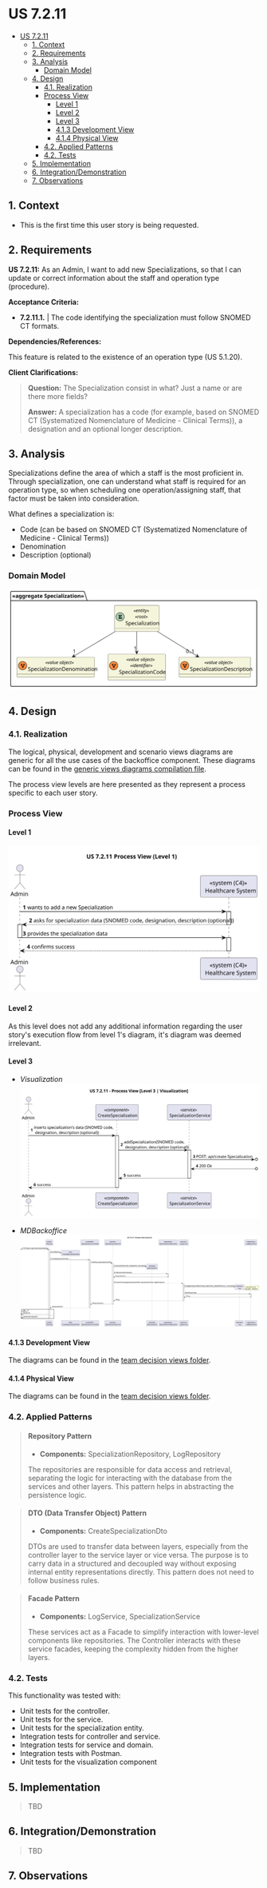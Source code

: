 # US 7.2.11

<!-- TOC -->
* [US 7.2.11](#us-7211)
  * [1. Context](#1-context)
  * [2. Requirements](#2-requirements)
  * [3. Analysis](#3-analysis)
    * [Domain Model](#domain-model)
  * [4. Design](#4-design)
    * [4.1. Realization](#41-realization)
    * [Process View](#process-view)
      * [Level 1](#level-1)
      * [Level 2](#level-2)
      * [Level 3](#level-3)
      * [4.1.3 Development View](#413-development-view)
      * [4.1.4 Physical View](#414-physical-view)
    * [4.2. Applied Patterns](#42-applied-patterns)
    * [4.2. Tests](#42-tests)
  * [5. Implementation](#5-implementation)
  * [6. Integration/Demonstration](#6-integrationdemonstration)
  * [7. Observations](#7-observations)
<!-- TOC -->


## 1. Context

* This is the first time this user story is being requested.

## 2. Requirements

**US 7.2.11:** As an Admin, I want to add new Specializations, so that I can update or correct information about the staff and operation type (procedure).

**Acceptance Criteria:**

- **7.2.11.1.** | The code identifying the specialization must follow SNOMED CT formats.

**Dependencies/References:**

This feature is related to the existence of an operation type (US 5.1.20).

**Client Clarifications:**

> **Question:** The Specialization consist in what? Just a name or are there more fields?
>
> **Answer:** A specialization has a code (for example, based on SNOMED CT (Systematized Nomenclature of Medicine - Clinical Terms)), a designation and an optional longer description.


## 3. Analysis

Specializations define the area of which a staff is the most proficient in. Through specialization, one can understand what
staff is required for an operation type, so when scheduling one operation/assigning staff, that factor must be taken into
consideration.

What defines a specialization is:

* Code (can be based on SNOMED CT (Systematized Nomenclature of Medicine - Clinical Terms))
* Denomination
* Description (optional)

### Domain Model

![domain-model.svg](diagrams/domain-model.svg)

## 4. Design

### 4.1. Realization

The logical, physical, development and scenario views diagrams are generic for all the use cases of the backoffice component.
These diagrams can be found in the [generic views diagrams compilation file](../../team-decisions/views/general-views.md).

The process view levels are here presented as they represent a process specific to each user story.

### Process View

#### Level 1

![us7.2.11-process-view-lvl1.svg](diagrams/Level-1/us7.2.11-process-view-lvl1.svg)

#### Level 2

As this level does not add any additional information regarding the user story's execution flow from level 1's diagram, 
it's diagram was deemed irrelevant.

#### Level 3

- _Visualization_<br>
![us7.2.11-process-view-visualization-lvl3.svg](diagrams/Level-3/us7.2.11-process-view-visualization-lvl3.svg)

- _MDBackoffice_
![us7.2.11-process-view-lvl3.svg](diagrams/Level-3/us7.2.11-process-view-lvl3.svg)

#### 4.1.3 Development View

The diagrams can be found in the [team decision views folder](../../team-decisions/views/general-views.md#3-development-view).

#### 4.1.4 Physical View

The diagrams can be found in the [team decision views folder](../../team-decisions/views/general-views.md#4-physical-view).
  
### 4.2. Applied Patterns

> #### **Repository Pattern**
>
>* **Components:** SpecializationRepository, LogRepository
>
> The repositories are responsible for data access and retrieval, separating the logic for interacting with the database
> from the services and other layers. This pattern helps in abstracting the persistence logic.


> #### **DTO (Data Transfer Object) Pattern**
>
>* **Components:** CreateSpecializationDto
>
> DTOs are used to transfer data between layers, especially from the controller layer to the service layer or vice versa.
> The purpose is to carry data in a structured and decoupled way without exposing internal entity representations directly.
> This pattern does not need to follow business rules.


> #### **Facade Pattern**
>
>* **Components:** LogService, SpecializationService
>
> These services act as a Facade to simplify interaction with lower-level components like repositories. The Controller
> interacts with these service facades, keeping the complexity hidden from the higher layers.


### 4.2. Tests

This functionality was tested with:

- Unit tests for the controller. 
- Unit tests for the service.
- Unit tests for the specialization entity.
- Integration tests for controller and service.
- Integration tests for service and domain.
- Integration tests with Postman.
- Unit tests for the visualization component

## 5. Implementation

> TBD

## 6. Integration/Demonstration

> TBD

## 7. Observations
